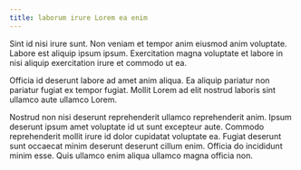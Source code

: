 ```yaml
---
title: laborum irure Lorem ea enim
---
```


Sint id nisi irure sunt. Non veniam et tempor anim eiusmod anim voluptate. Labore est aliquip ipsum ipsum. Exercitation magna voluptate et labore in nisi aliquip exercitation irure et commodo ut ea.

Officia id deserunt labore ad amet anim aliqua. Ea aliquip pariatur non pariatur fugiat ex tempor fugiat. Mollit Lorem ad elit nostrud laboris sint ullamco aute ullamco Lorem.

Nostrud non nisi deserunt reprehenderit ullamco reprehenderit anim. Ipsum deserunt ipsum amet voluptate id ut sunt excepteur aute. Commodo reprehenderit mollit irure id dolor cupidatat voluptate ea. Fugiat deserunt sunt occaecat minim deserunt deserunt cillum enim. Officia do incididunt minim esse. Quis ullamco enim aliqua ullamco magna officia non.